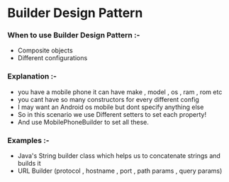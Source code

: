 # Builder Design Pattern

### When to use Builder Design Pattern :-
- Composite objects 
- Different configurations 

### Explanation :-
- you have a mobile phone it can have make , model , os , ram , rom etc
- you cant have so many constructors for every different config
- I may want an Android os mobile but dont specify anything else
- So in this scenario we use Different setters to set each property!
- And use MobilePhoneBuilder to set all these.

### Examples :-
- Java's String builder class which helps us to concatenate strings and builds it 
- URL Builder (protocol , hostname , port , path params , query params)
